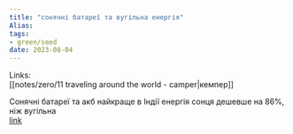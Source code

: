 ```yaml
---
title: "сонячні батареї та вугільна енергія"
Alias: 
tags:
- green/seed
date: 2023-08-04
---
```

Links:  
[[notes/zero/11 traveling around the world - camper|кемпер]]

Сонячні батареї та акб найкраще в Індії енергія сонця дешевше на 86%, ніж вугільна  
[link](https://youtu.be/o6o1wP_ynkY)  



